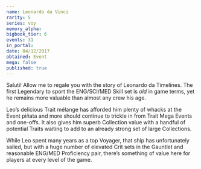 ```yaml
---
name: Leonardo da Vinci
rarity: 5
series: voy
memory_alpha:
bigbook_tier: 6
events: 31
in_portal:
date: 04/12/2017
obtained: Event
mega: false
published: true
---
```


Saluti! Allow me to regale you with the story of Leonardo da Timelines. The first Legendary to sport the ENG/SCI/MED Skill set is *old* in game terms, yet he remains more valuable than almost any crew his age.

Leo’s delicious Trait mélange has afforded him plenty of whacks at the Event piñata and more should continue to trickle in from Trait Mega Events and one-offs. It also gives him superb Collection value with a handful of potential Traits waiting to add to an already strong set of large Collections.

While Leo spent many years as a top Voyager, that ship has unfortunately sailed, but with a huge number of elevated Crit sets in the Gauntlet and reasonable ENG/MED Proficiency pair, there’s something of value here for players at every level of the game.
